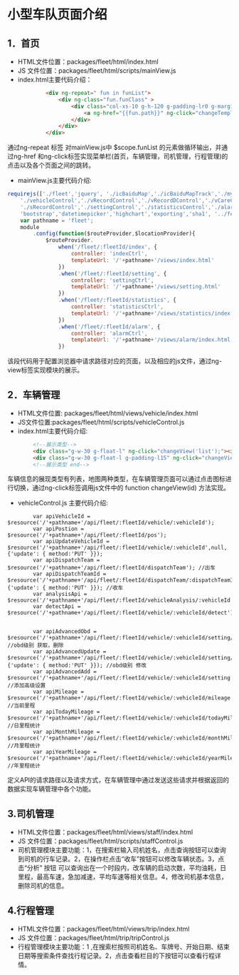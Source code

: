 # 小型车队页面介绍
## 1．首页	
+ HTML文件位置：packages/fleet/html/index.html  
+ JS 文件位置：packages/fleet/html/scripts/mainView.js
+ index.html主要代码介绍：

```html
            <div ng-repeat=" fun in funList">
                <div ng-class="fun.funClass" >
                    <div class="col-xs-10 g-h-120 g-padding-lr0 g-margin-l27 {{fun.funLine}} g-line-a2 text-center g-left-nav-style{{fun.funFlag}}">
                        <a ng-href="{{fun.path}}" ng-click="changeTemplate($index,false);" class="g-padding-t45 {{fun.funBg}}"><h2 class="g-font-height-55" ng-bind="fun.funName"></h2></a>
                    </div>
                </div>
            </div>
```
通过ng-repeat 标签 对mainView.js中 $scope.funList 的元素做循环输出，并通过ng-href 和ng-click标签实现菜单栏(首页，车辆管理，司机管理，行程管理)的点击以及各个页面之间的跳转。	
+ mainView.js主要代码介绍:

```javascript
requirejs(['./fleet','jquery', './icBaiduMap','./icBaiduMapTrack','./myCurrentTime','./fleetService','../'+fleetId+'/track-replay/script/icBaiduTrack',
    './vehicleControl','./vRecordControl','./vRecordDControl','./vCareControl','./tripControl','./staffControl',
    './sRecordControl','./settingControl','./statisticsControl','./alarmControl','./outsideReactControl',
    'bootstrap','datetimepicker','highchart','exporting','sha1', '../fence/icFence'], function(module, $){
    var pathname = 'fleet';
    module
        .config(function($routeProvider,$locationProvider){
            $routeProvider.
                when('/fleet/:fleetId/index', {
                    controller: 'indexCtrl',
                    templateUrl: '/'+pathname+'/views/index.html'
                })
                .when('/fleet/:fleetId/setting', {
                    controller: 'settingCtrl',
                    templateUrl: '/'+pathname+'/views/setting.html'
                })
                .when('/fleet/:fleetId/statistics', {
                    controller: 'statisticsCtrl',
                    templateUrl: '/'+pathname+'/views/statistics/index.html'
                })
                .when('/fleet/:fleetId/alarm', {
                    controller: 'alarmCtrl',
                    templateUrl: '/'+pathname+'/views/alarm/index.html'
                })

```
 该段代码用于配置浏览器中请求路径对应的页面，以及相应的js文件，通过ng-view标签实现模块的展示。	
 
## 2．车辆管理
+ HTML文件位置: packages/fleet/html/views/vehicle/index.html		
+ JS文件位置:packages/fleet/html/scripts/vehicleControl.js
+ index.html主要代码介绍:
```html
        <!--展示类型-->
        <div class="g-w-30 g-float-l" ng-click="changeView('list');"><img src="/{{pathname}}/styles/images/ico-j{{templateId == 'listView'?2:1}}.png" width="30" height="30"></div>
        <div class="g-w-30 g-float-l g-padding-l15" ng-click="changeView('map');"><img src="/{{pathname}}/styles/images/ico-k{{templateId == 'mapView'?2:1}}.png" width="30" height="30"></div>
        <!--展示类型 end-->

```
 	
车辆信息的展现类型有列表，地图两种类型，在车辆管理页面可以通过点击图标进行切换，通过ng-click标签调用js文件中的 function changeView(id) 方法实现。
+ vehicleControl.js 主要代码介绍:
```javascripts
        var apiVehicleId = $resource('/'+pathname+'/api/fleet/:fleetId/vehicle/:vehicleId');
        var apiPostion = $resource('/'+pathname+'/api/fleet/:fleetId/pos');
        var apiUpdateVehicleId = $resource('/'+pathname+'/api/fleet/:fleetId/vehicle/:vehicleId',null,{'update': { method:'PUT' }});
        var apiDispatchTeam = $resource('/'+pathname+'/api/fleet/:fleetId/dispatchTeam'); //出车
        var apiDispatchTeamId = $resource('/'+pathname+'/api/fleet/:fleetId/dispatchTeam/:dispatchTeamId',null,{'update': { method:'PUT' }}); //收车
        var analysisApi = $resource('/'+pathname+'/api/fleet/:fleetId/vehicleAnalysis/:vehicleId');
        var detectApi = $resource('/'+pathname+'/api/fleet/:fleetId/vehicle/:vehicleId/detect');


        var apiAdvancedObd = $resource('/'+pathname+'/api/fleet/:fleetId/vehicle/:vehicleId/setting/:obd_code'); //obd级别 获取，删除
        var apiAdvancedUpdate = $resource('/'+pathname+'/api/fleet/:fleetId/vehicle/:vehicleId/setting/:obd_code',null,{'update': { method:'PUT' }}); //obd级别 修改
        var apiAdvancedAdd = $resource('/'+pathname+'/api/fleet/:fleetId/vehicle/:vehicleId/setting');   //添加高级设置
        var apiMileage = $resource('/'+pathname+'/api/fleet/:fleetId/vehicle/:vehicleId/mileage'); //当前里程
        var apiTodayMileage = $resource('/'+pathname+'/api/fleet/:fleetId/vehicle/:vehicleId/todayMileage'); //日里程统计
        var apiMonthMileage = $resource('/'+pathname+'/api/fleet/:fleetId/vehicle/:vehicleId/monthMileage'); //月里程统计
        var apiYearMileage = $resource('/'+pathname+'/api/fleet/:fleetId/vehicle/:vehicleId/yearMileage');  //年里程统计

```
 
 定义API的请求路径以及请求方式，在车辆管理中通过发送这些请求并根据返回的数据实现车辆管理中各个功能。
## 3.司机管理		
+ HTML文件位置：packages/fleet/html/views/staff/index.html  
+ JS 文件位置：packages/fleet/html/scripts/staffControl.js
+ 司机管理模块主要功能：1，在搜索栏输入司机姓名，点击查询按钮可以查询到司机的行车记录。2，在操作栏点击“收车”按钮可以修改车辆状态。3，点击“分析” 按钮 可以查询出在一个时段内，改车辆的启动次数，平均油耗，日里程，最高车速，急加减速，平均车速等相关信息。4，修改司机基本信息，删除司机的信息。

## 4.行程管理
+ HTML文件位置：packages/fleet/html/views/trip/index.html
+ JS 文件位置：packages/fleet/html/trip/tripControl.js
+ 行程管理模块主要功能：1 ,在搜索栏按照司机姓名、车牌号、开始日期、结束日期等搜索条件查找行程记录。2，点击查看栏目的下按钮可以查看行程详情。


